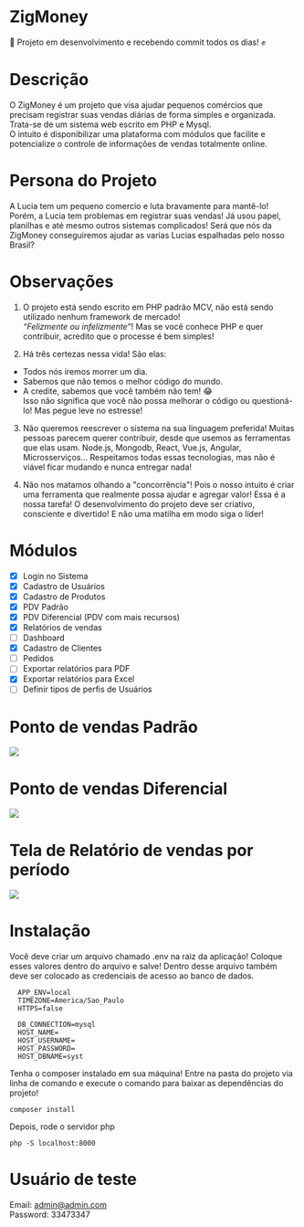 # ZigMoney
🚧 Projeto em desenvolvimento e recebendo commit todos os dias! ✊

# Descrição
<p>
O ZigMoney é um projeto que visa ajudar pequenos comércios que precisam registrar suas vendas diárias de forma simples e organizada. Trata-se de um sistema web escrito em PHP e Mysql. <br>
O intuito é disponibilizar uma plataforma com módulos que facilite e potencialize o controle de informações de vendas totalmente online. 
</p>

<!--<p>
  Achou o projeto legal e gostaria de fazer uma doação? <a href="https://pag.ae/7W6_WBpg2" target="_blank">
  <b>Clique aqui! A sua ajuda é bem vinda!</b></a> 
</p>-->

# Persona do Projeto
<p>
A Lucia tem um pequeno comercio e luta bravamente para mantê-lo! Porém, a Lucia tem problemas em registrar suas vendas! Já usou papel, planilhas e até mesmo outros sistemas complicados! Será que nós da ZigMoney conseguiremos ajudar as varias Lucias espalhadas pelo nosso Brasil?
</p>

# Observações
1. O projeto está sendo escrito em PHP padrão MCV, não está sendo utilizado nenhum framework de mercado!  <br> 
*“Felizmente ou infelizmente”*! Mas se você conhece PHP e quer contribuir, acredito que o processe é bem simples! 

2. Há três certezas nessa vida! São elas: 
* Todos nós iremos morrer um dia. 
* Sabemos que não temos o melhor código do mundo.
* A credite, sabemos que você também não tem! 😂 <br>
Isso não significa que você não possa melhorar o código ou questioná-lo! Mas pegue leve no estresse! 

3. Não queremos reescrever o sistema na sua linguagem preferida! Muitas pessoas parecem querer contribuir, desde que usemos as ferramentas que elas usam. Node.js, Mongodb, React, Vue.js, Angular, Microsserviços... Respeitamos todas essas tecnologias, mas não é viável ficar mudando e nunca entregar nada! 

4. Não nos  matamos olhando a "concorrência"! Pois o nosso intuito é criar uma ferramenta que realmente possa ajudar e agregar valor! Essa é a nossa tarefa! O desenvolvimento do projeto deve ser criativo, consciente e divertido! E não uma matilha em modo siga o líder! 

# Módulos
- [x] Login no Sistema
- [x] Cadastro de Usuários
- [x] Cadastro de Produtos
- [x] PDV Padrão 
- [x] PDV Diferencial (PDV com mais recursos)
- [x] Relatórios de vendas
- [ ] Dashboard
- [x] Cadastro de Clientes
- [ ] Pedidos
- [ ] Exportar relatórios para PDF
- [x] Exportar relatórios para Excel
- [ ] Definir tipos de perfis de Usuários

# Ponto de vendas Padrão
<img src="https://raw.githubusercontent.com/valdiney/zig/master/prints/tela_de_venda.png"/>

# Ponto de vendas Diferencial
<img src="https://raw.githubusercontent.com/valdiney/zig/master/prints/tela_de_venda_diferencial.png"/>

# Tela de Relatório de vendas por período
<img src="https://raw.githubusercontent.com/valdiney/zig/master/prints/tela_de_relatorio_por_periodo.png"/>

# Instalação 
<p>
  Você deve criar um arquivo chamado .env na raiz da aplicação! Coloque esses valores dentro do arquivo e salve!
  Dentro desse arquivo também deve ser colocado as credenciais de acesso ao banco de dados.
</p>

```TEXT
  APP_ENV=local
  TIMEZONE=America/Sao_Paulo
  HTTPS=false

  DB_CONNECTION=mysql
  HOST_NAME=
  HOST_USERNAME=
  HOST_PASSWORD=
  HOST_DBNAME=syst
```

Tenha o composer instalado em sua máquina! Entre na pasta do projeto via linha de comando e execute
o comando para baixar as dependências do projeto!

```TEXT
composer install
```

Depois, rode o servidor php

```TEXT
php -S localhost:8000
```

# Usuário de teste
Email: admin@admin.com <br>
Password: 33473347
